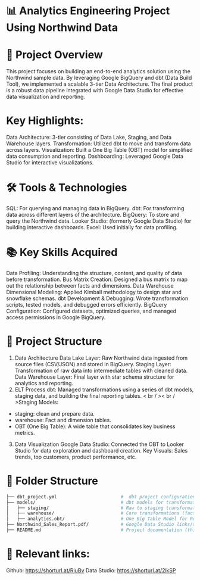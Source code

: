 # 📊 Analytics Engineering Project Using Northwind Data

# 🌟 Project Overview
This project focuses on building an end-to-end analytics solution using the Northwind sample data. By leveraging Google BigQuery and dbt (Data Build Tool), we implemented a scalable 3-tier Data Architecture. The final product is a robust data pipeline integrated with Google Data Studio for effective data visualization and reporting.

# Key Highlights:
Data Architecture: 3-tier consisting of Data Lake, Staging, and Data Warehouse layers.
Transformation: Utilized dbt to move and transform data across layers.
Visualization: Built a One Big Table (OBT) model for simplified data consumption and reporting.
Dashboarding: Leveraged Google Data Studio for interactive visualizations.

# 🛠️ Tools & Technologies
SQL: For querying and managing data in BigQuery.
dbt: For transforming data across different layers of the architecture.
BigQuery: To store and query the Northwind data.
Looker Studio: (formerly Google Data Studio) for building interactive dashboards.
Excel: Used initially for data profiling.

# 📚 Key Skills Acquired
Data Profiling: Understanding the structure, content, and quality of data before transformation.
Bus Matrix Creation: Designed a bus matrix to map out the relationship between facts and dimensions.
Data Warehouse Dimensional Modeling: Applied Kimball methodology to design star and snowflake schemas.
dbt Development & Debugging: Wrote transformation scripts, tested models, and debugged errors efficiently.
BigQuery Configuration: Configured datasets, optimized queries, and managed access permissions in Google BigQuery.

# 🚀 Project Structure
1. Data Architecture
Data Lake Layer: Raw Northwind data ingested from source files (CSV/JSON) and stored in BigQuery.
Staging Layer: Transformation of raw data into intermediate tables with cleaned data.
Data Warehouse Layer: Final layer with star schema structure for analytics and reporting.
2. ELT Process
dbt: Managed transformations using a series of dbt models, staging data, and building the final reporting tables.
< br / >< br / >Staging Models:
* staging: clean and prepare data.
* warehouse: Fact and dimension tables.
* OBT (One Big Table): A wide table that consolidates key business metrics.
3. Data Visualization
Google Data Studio: Connected the OBT to Looker Studio for data exploration and dashboard creation.
Key Visuals: Sales trends, top customers, product performance, etc.

# 📂 Folder Structure
```bash
├── dbt_project.yml                        #  dbt project configurations
├── models/                                # dbt models for transformations
│   ├── staging/                           # Raw to staging transformations
│   ├── warehouse/                         # Core transformations (fact & dimension tables)
│   ├── analytics.obt/                     # One Big Table Model for Reporting
├── Northwind_Sales_Report.pdf/            # Google Data Studio links/screenshots
├── README.md                              # Project documentation (this file)
```
# 🔗 Relevant links:
Github: https://shorturl.at/RjuBv
Data Studio: https://shorturl.at/2lkSP
